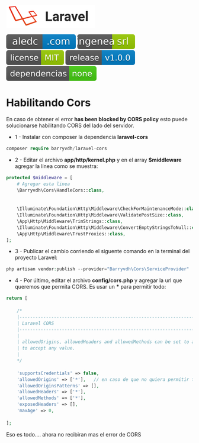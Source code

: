![Laravel](https://raw.githubusercontent.com/aledc7/Laravel/master/pirullo.png "Aledc.com")

[![aledc.com](https://github.com/aledc7/Scrum-Certification/blob/master/recursos/aledc.com.svg)](https://aledc.com)
[![ingenea.com.ar](https://github.com/aledc7/Scrum-Certification/blob/master/recursos/ingenea.svg)](http://ingenea.com.ar)
[![License](https://github.com/aledc7/Scrum-Certification/blob/master/recursos/mit-license.svg)](https://aledc.com)
[![GitHub release](https://github.com/aledc7/Scrum-Certification/blob/master/recursos/release.svg)](https://aledc.com)
[![Dependencies](https://github.com/aledc7/Scrum-Certification/blob/master/recursos/dependencias-none.svg)](https://aledc.com)


# Habilitando Cors

En caso de obtener el error __has been blocked by CORS policy__  esto puede solucionarse habilitando CORS del lado del servidor.


- 1 - Instalar con composer la dependencia __laravel-cors__  

```php
composer require barryvdh/laravel-cors 
````

- 2 -  Editar el archivo __app/http/kernel.php__  y en el array __$middleware__ agregar la linea como se muestra:
```php
protected $middleware = [
    # Agregar esta linea
    \Barryvdh\Cors\HandleCors::class,


    \Illuminate\Foundation\Http\Middleware\CheckForMaintenanceMode::class,
    \Illuminate\Foundation\Http\Middleware\ValidatePostSize::class,
    \App\Http\Middleware\TrimStrings::class,
    \Illuminate\Foundation\Http\Middleware\ConvertEmptyStringsToNull::class,
    \App\Http\Middleware\TrustProxies::class,
];
````

- 3 - Publicar el cambio corriendo el siguente comando en la terminal del proyecto Laravel:
```php
php artisan vendor:publish --provider="Barryvdh\Cors\ServiceProvider"
````

- 4 - Por último, editar el archivo __config/cors.php__ y agregar la url que queremos que permita CORS.
 Es usar un __*__ para permitir todo:
```php
return [

    /*
    |--------------------------------------------------------------------------
    | Laravel CORS
    |--------------------------------------------------------------------------
    |
    | allowedOrigins, allowedHeaders and allowedMethods can be set to array('*')
    | to accept any value.
    |
    */
   
    'supportsCredentials' => false,
    'allowedOrigins' => ['*'],   // en caso de que no quiera permitir todo, reemplazar el * por la url a permitir.
    'allowedOriginsPatterns' => [],
    'allowedHeaders' => ['*'],
    'allowedMethods' => ['*'],
    'exposedHeaders' => [],
    'maxAge' => 0,

];
````


Eso es todo.... ahora no recibiran mas el error de CORS
